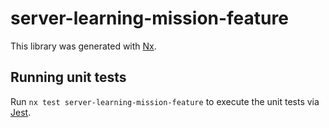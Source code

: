 # server-learning-mission-feature

This library was generated with [Nx](https://nx.dev).

## Running unit tests

Run `nx test server-learning-mission-feature` to execute the unit tests via [Jest](https://jestjs.io).
